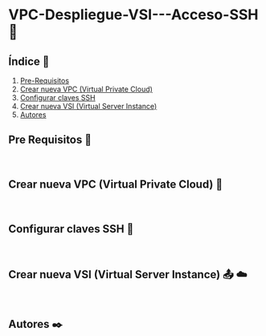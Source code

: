 # VPC-Despliegue-VSI---Acceso-SSH 🔐


## Índice  📰
1. [Pre-Requisitos](#Pre-Requisitos-pencil)
2. [Crear nueva VPC (Virtual Private Cloud)](#Crear-nueva-VPC-Virtual-Private-Cloud-mag_right)
3. [Configurar claves SSH](#Configurar-claves-SSH-file_folder)
4. [Crear nueva VSI (Virtual Server Instance)](#Crear-nueva-VSI-Virtual-Server-Instance-outbox_tray-cloud)
5. [Autores](#Autores-black_nib)


## Pre Requisitos :pencil:
<br />

## Crear nueva VPC (Virtual Private Cloud) :mag_right:
<br />

## Configurar claves SSH :file_folder:
<br />

## Crear nueva VSI (Virtual Server Instance) :outbox_tray: :cloud:
<br />

## Autores :black_nib:
<br />
